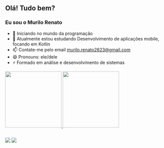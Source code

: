 ## Olá! Tudo bem?
### Eu sou o Murilo Renato

- 🔭 Iniciando no mundo da programação
- 🌱 Atualmente estou estudando Desenvolvimento de aplicações mobile, focando em Kotlin
- 📫 Contate-me pelo email murilo.renato2623@gmail.com
- 😄 Pronouns:  ele/dele
- ⚡ Formado em análise e desenvolvimento de sistemas


<div aling = "center">
  <a href="https://github.com/MuriloMR">
  <img height = "180em" src = "https://github-readme-stats.vercel.app/api?username=MuriloMR&show_icons=true&theme=dark&include_all_commits=true&count_private=true" />
  <img height = "180em" src = "https://github-readme-stats.vercel.app/api/top-langs/?username=MuriloMR&layout=compact&langs_count=7&theme=dark" />
</div>
  
  ##
  
  <div>
    <a href = "mailto:contatomurilo.renato2623@gmail.com"><img src="https://img.shields.io/badge/-Gmail-%23333?style=for-the-badge&logo=gmail&logoColor=white" target="_blank"></a>
  <a href="https://www.linkedin.com/in/murilo-renato-45094a204/" target="_blank"><img src="https://img.shields.io/badge/-LinkedIn-%230077B5?style=for-the-badge&logo=linkedin&logoColor=white" target="_blank"></a> 
    
 </div>
